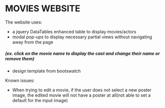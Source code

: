 # MOVIES WEBSITE

The website uses:
  - a jquery DataTables enhanced table to display movies/actors
  - modal pop-ups to display necessary partial views without navigating away from the page 
  ##### (ex. click on the movie name to display the cast and change their name or remove them)
  - design template from bootswatch

Known issues:
* When trying to edit a movie, if the user does not select a new poster image, the edited movie will not have a poster at all(not able to set a default for the input image)
